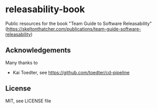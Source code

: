 # releasability-book
Public resources for the book "Team Guide to Software Releasability" (https://skeltonthatcher.com/publications/team-guide-software-releasability)


## Acknowledgements

Many thanks to

- Kai Toedter, see https://github.com/toedter/cd-pipeline 

## License

MIT, see LICENSE file 

